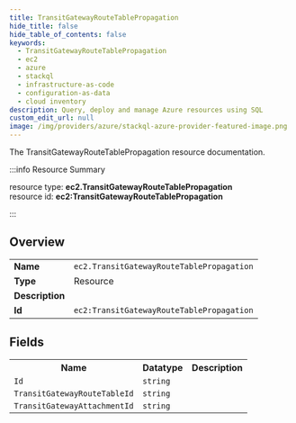 ```yaml
---
title: TransitGatewayRouteTablePropagation
hide_title: false
hide_table_of_contents: false
keywords:
  - TransitGatewayRouteTablePropagation
  - ec2
  - azure
  - stackql
  - infrastructure-as-code
  - configuration-as-data
  - cloud inventory
description: Query, deploy and manage Azure resources using SQL
custom_edit_url: null
image: /img/providers/azure/stackql-azure-provider-featured-image.png
---
```

The TransitGatewayRouteTablePropagation resource documentation.

:::info Resource Summary

<div class="row">
<div class="providerDocColumn">
<span>resource type:&nbsp;<b>ec2.TransitGatewayRouteTablePropagation</b></span><br />
<span>resource id:&nbsp;<b>ec2:TransitGatewayRouteTablePropagation</b></span><br />
</div>
</div>

:::

## Overview
<table><tbody>
<tr><td><b>Name</b></td><td><code>ec2.TransitGatewayRouteTablePropagation</code></td></tr>
<tr><td><b>Type</b></td><td>Resource</td></tr>
<tr><td><b>Description</b></td><td></td></tr>
<tr><td><b>Id</b></td><td><code>ec2:TransitGatewayRouteTablePropagation</code></td></tr>
</tbody></table>

## Fields
<table><tbody>
<tr><th>Name</th><th>Datatype</th><th>Description</th></tr>
<tr><td><code>Id</code></td><td><code>string</code></td><td></td></tr><tr><td><code>TransitGatewayRouteTableId</code></td><td><code>string</code></td><td></td></tr><tr><td><code>TransitGatewayAttachmentId</code></td><td><code>string</code></td><td></td></tr>
</tbody></table>
